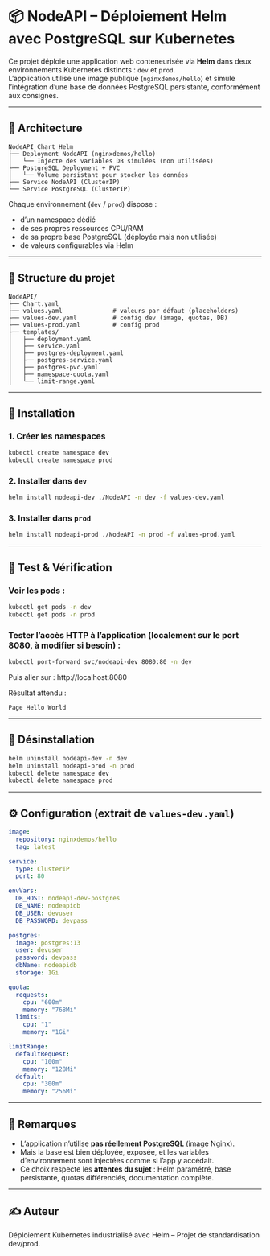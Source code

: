 # 📦 NodeAPI – Déploiement Helm avec PostgreSQL sur Kubernetes

Ce projet déploie une application web conteneurisée via **Helm** dans deux environnements Kubernetes distincts : `dev` et `prod`.  
L’application utilise une image publique (`nginxdemos/hello`) et simule l’intégration d’une base de données PostgreSQL persistante, conformément aux consignes.

---

## 📐 Architecture

```
NodeAPI Chart Helm
├── Deployment NodeAPI (nginxdemos/hello)
│   └── Injecte des variables DB simulées (non utilisées)
├── PostgreSQL Deployment + PVC
│   └── Volume persistant pour stocker les données
├── Service NodeAPI (ClusterIP)
└── Service PostgreSQL (ClusterIP)
```

Chaque environnement (`dev` / `prod`) dispose :
- d’un namespace dédié
- de ses propres ressources CPU/RAM
- de sa propre base PostgreSQL (déployée mais non utilisée)
- de valeurs configurables via Helm

---

## 📁 Structure du projet

```
NodeAPI/
├── Chart.yaml
├── values.yaml              # valeurs par défaut (placeholders)
├── values-dev.yaml          # config dev (image, quotas, DB)
├── values-prod.yaml         # config prod
├── templates/
│   ├── deployment.yaml
│   ├── service.yaml
│   ├── postgres-deployment.yaml
│   ├── postgres-service.yaml
│   ├── postgres-pvc.yaml
│   ├── namespace-quota.yaml
│   └── limit-range.yaml
```

---

## 🚀 Installation

### 1. Créer les namespaces
```bash
kubectl create namespace dev
kubectl create namespace prod
```

### 2. Installer dans `dev`
```bash
helm install nodeapi-dev ./NodeAPI -n dev -f values-dev.yaml
```

### 3. Installer dans `prod`
```bash
helm install nodeapi-prod ./NodeAPI -n prod -f values-prod.yaml
```

---

## 🧪 Test & Vérification

### Voir les pods :
```bash
kubectl get pods -n dev
kubectl get pods -n prod
```

### Tester l’accès HTTP à l’application (localement sur le port 8080, à modifier si besoin) :
```bash
kubectl port-forward svc/nodeapi-dev 8080:80 -n dev
```

Puis aller sur : http://localhost:8080

Résultat attendu :
```
Page Hello World
```

---

## 🧼 Désinstallation

```bash
helm uninstall nodeapi-dev -n dev
helm uninstall nodeapi-prod -n prod
kubectl delete namespace dev
kubectl delete namespace prod
```

---

## ⚙️ Configuration (extrait de `values-dev.yaml`)

```yaml
image:
  repository: nginxdemos/hello
  tag: latest

service:
  type: ClusterIP
  port: 80

envVars:
  DB_HOST: nodeapi-dev-postgres
  DB_NAME: nodeapidb
  DB_USER: devuser
  DB_PASSWORD: devpass

postgres:
  image: postgres:13
  user: devuser
  password: devpass
  dbName: nodeapidb
  storage: 1Gi

quota:
  requests:
    cpu: "600m"
    memory: "768Mi"
  limits:
    cpu: "1"
    memory: "1Gi"

limitRange:
  defaultRequest:
    cpu: "100m"
    memory: "128Mi"
  default:
    cpu: "300m"
    memory: "256Mi"
```

---

## 🧠 Remarques

- L’application n’utilise **pas réellement PostgreSQL** (image Nginx).
- Mais la base est bien déployée, exposée, et les variables d’environnement sont injectées comme si l’app y accédait.
- Ce choix respecte les **attentes du sujet** : Helm paramétré, base persistante, quotas différenciés, documentation complète.

---

## ✍️ Auteur

Déploiement Kubernetes industrialisé avec Helm – Projet de standardisation dev/prod.
